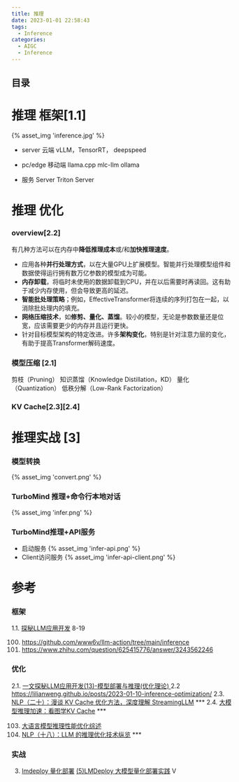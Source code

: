 ```yaml
---
title: 推理
date: 2023-01-01 22:58:43
tags:
  - Inference
categories: 
  - AIGC
  - Inference 
---
```


<p></p>
<!-- more -->

## 目录
<!-- toc -->

# 推理 框架[1.1]
{% asset_img 'inference.jpg' %}

+ server 云端
vLLM，TensorRT， deepspeed

+ pc/edge 移动端
 llama.cpp
  mlc-llm
  ollama

+ 服务 Server
  Triton Server
  
# 推理 优化
### overview[2.2]
有几种方法可以在内存中**降低推理成本**或/和**加快推理速度**。
- 应用各种**并行处理方式**，以在大量GPU上扩展模型。智能并行处理模型组件和数据使得运行拥有数万亿参数的模型成为可能。
- **内存卸载**，将临时未使用的数据卸载到CPU，并在以后需要时再读回。这有助于减少内存使用，但会导致更高的延迟。
- **智能批处理策略**；例如，EffectiveTransformer将连续的序列打包在一起，以消除批处理内的填充。
- **网络压缩技术**，如**修剪、量化、蒸馏**。较小的模型，无论是参数数量还是位宽，应该需要更少的内存并且运行更快。
- 针对目标模型架构的特定改进。许多**架构变化**，特别是针对注意力层的变化，有助于提高Transformer解码速度。


### 模型压缩 [2.1]
剪枝（Pruning）
知识蒸馏（Knowledge Distillation，KD）
量化（Quantization）
低秩分解（Low-Rank Factorization）

### KV Cache[2.3][2.4]

# 推理实战 [3]
### 模型转换
{% asset_img  'convert.png' %}
### TurboMind 推理+命令行本地对话
{% asset_img  'infer.png' %}
### TurboMind推理+API服务
+ 启动服务
{% asset_img  'infer-api.png' %}
+ Client访问服务
{% asset_img  'infer-api-client.png' %}

# 参考
### 框架
1.1. [探秘LLM应用开发](https://mp.weixin.qq.com/mp/appmsgalbum?action=getalbum&__biz=MzA5MTIxNTY4MQ==&scene=1&album_id=2959126655292211206)   8-19

100. https://github.com/www6v/llm-action/tree/main/inference
101. https://www.zhihu.com/question/625415776/answer/3243562246

### 优化
2.1. [一文探秘LLM应用开发(13)-模型部署与推理(优化理论) ](https://mp.weixin.qq.com/s/glPPSqHjsnDjC0DZSuuPzA) 
2.2 https://lilianweng.github.io/posts/2023-01-10-inference-optimization/
2.3. [NLP（二十）：漫谈 KV Cache 优化方法，深度理解 StreamingLLM](https://zhuanlan.zhihu.com/p/659770503) ***
2.4. [大模型推理加速：看图学KV Cache](https://zhuanlan.zhihu.com/p/662498827) ***

103. [大语言模型推理性能优化综述](https://zhuanlan.zhihu.com/p/656485997)
104. [NLP（十八）：LLM 的推理优化技术纵览](https://zhuanlan.zhihu.com/p/642412124) *** 


### 实战
3. [lmdeploy 量化部署](https://github.com/InternLM/tutorial/blob/main/lmdeploy/lmdeploy.md)
   [(5)LMDeploy 大模型量化部署实践](https://www.bilibili.com/video/BV1iW4y1A77P/) V